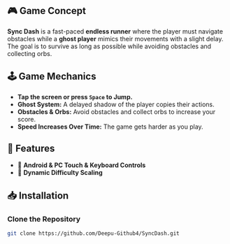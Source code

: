 
## 🎮 Game Concept
**Sync Dash** is a fast-paced **endless runner** where the player must navigate obstacles while a **ghost player** mimics their movements with a slight delay. The goal is to survive as long as possible while avoiding obstacles and collecting orbs.

## 🕹️ Game Mechanics
- **Tap the screen or press `Space` to Jump.**  
- **Ghost System:** A delayed shadow of the player copies their actions.  
- **Obstacles & Orbs:** Avoid obstacles and collect orbs to increase your score.  
- **Speed Increases Over Time:** The game gets harder as you play.  

## 🎨 Features
- 🔹 **Android & PC Touch & Keyboard Controls**  
- 🔹 **Dynamic Difficulty Scaling**  

## 📥 Installation
### **Clone the Repository**
```sh
git clone https://github.com/Deepu-Github4/SyncDash.git
